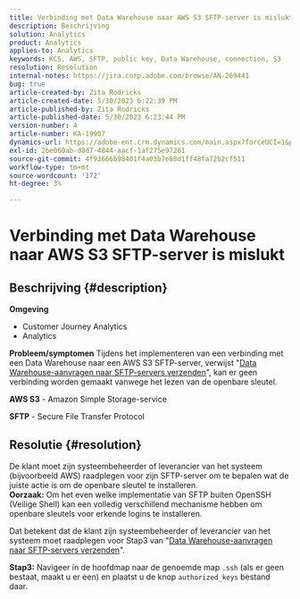 ```yaml
---
title: Verbinding met Data Warehouse naar AWS S3 SFTP-server is mislukt
description: Beschrijving
solution: Analytics
product: Analytics
applies-to: Analytics
keywords: KCS, AWS, SFTP, public key, Data Warehouse, connection, S3
resolution: Resolution
internal-notes: https://jira.corp.adobe.com/browse/AN-269441
bug: true
article-created-by: Zita Rodricks
article-created-date: 5/30/2023 6:22:39 PM
article-published-by: Zita Rodricks
article-published-date: 5/30/2023 6:23:44 PM
version-number: 4
article-number: KA-19907
dynamics-url: https://adobe-ent.crm.dynamics.com/main.aspx?forceUCI=1&pagetype=entityrecord&etn=knowledgearticle&id=55ac85f3-16ff-ed11-8f6e-6045bd006b25
exl-id: 2be060ab-d8d7-4844-aacf-1af275e97261
source-git-commit: 4f93666b98401f4a03b7e88d1ff48fa72b2cf511
workflow-type: tm+mt
source-wordcount: '172'
ht-degree: 3%

---
```


# Verbinding met Data Warehouse naar AWS S3 SFTP-server is mislukt

## Beschrijving {#description}

<b>Omgeving</b>
- Customer Journey Analytics
- Analytics



<b>Probleem/symptomen</b>
Tijdens het implementeren van een verbinding met een Data Warehouse naar een AWS S3 SFTP-server, verwijst &quot;[Data Warehouse-aanvragen naar SFTP-servers verzenden](https://experienceleague.adobe.com/docs/analytics/export/ftp-and-sftp/secure-file-transfer-protocol/ftp-sftp-dw.html?lang=en)&quot;, kan er geen verbinding worden gemaakt vanwege het lezen van de openbare sleutel.



<b>AWS S3</b> - Amazon Simple Storage-service

<b>SFTP</b> - Secure File Transfer Protocol


## Resolutie {#resolution}

De klant moet zijn systeembeheerder of leverancier van het systeem (bijvoorbeeld AWS) raadplegen voor zijn SFTP-server om te bepalen wat de juiste actie is om de openbare sleutel te installeren.<br><b>Oorzaak:</b>
Om het even welke implementatie van SFTP buiten OpenSSH (Veilige Shell) kan een volledig verschillend mechanisme hebben om openbare sleutels voor erkende logins te installeren.

Dat betekent dat de klant zijn systeembeheerder of leverancier van het systeem moet raadplegen voor Stap3 van &quot;[Data Warehouse-aanvragen naar SFTP-servers verzenden](https://experienceleague.adobe.com/docs/analytics/export/ftp-and-sftp/secure-file-transfer-protocol/ftp-sftp-dw.html?lang=en)&quot;.

<b>Stap3:</b> Navigeer in de hoofdmap naar de genoemde map `.ssh` (als er geen bestaat, maakt u er een) en plaatst u de knop `authorized_keys` bestand daar.
